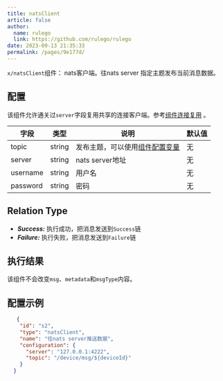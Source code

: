 ```yaml
---
title: natsClient
article: false
author: 
  name: rulego
  link: https://github.com/rulego/rulego
date: 2023-09-13 21:35:33
permalink: /pages/9e177d/
---
```


`x/natsClient`组件：<Badge text="v0.21.0+"/> nats客户端。往nats server 指定主题发布当前消息数据。

## 配置

该组件允许通关过`server`字段复用共享的连接客户端。参考[组件连接复用](/pages/baa05d/) 。

| 字段       | 类型     | 说明                                | 默认值 |
|----------|--------|-----------------------------------|-----|
| topic    | string | 发布主题，可以使用[组件配置变量](/pages/baa05c/) | 无   |
| server   | string | nats server地址                     | 无   |
| username | string | 用户名                               | 无   |
| password | string | 密码                                | 无   |



## Relation Type

- ***Success:*** 执行成功，把消息发送到`Success`链
- ***Failure:*** 执行失败，把消息发送到`Failure`链

## 执行结果

该组件不会改变`msg`、`metadata`和`msgType`内容。

## 配置示例

```json
   {
    "id": "s2",
    "type": "natsClient",
    "name": "往nats server推送数据",
    "configuration": {
      "server": "127.0.0.1:4222",
      "topic": "/device/msg/${deviceId}"
    }
  }
```